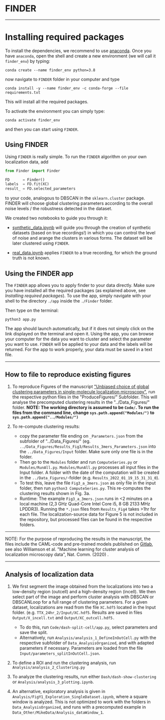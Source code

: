 # FINDER

-------------------------------


# Installing required packages

To install the dependencies, we recommend to use [anaconda](https://www.anaconda.com/products/distribution).
Once you have `anaconda`, open the shell and create a new environment (we will call it `finder_env`) by typing:

```shell
conda create --name finder_env python=3.8
```
now navigate to `FINDER` folder in your computer and type

```shell
conda install -y --name finder_env -c conda-forge --file requirements.txt
```
This will install all the required packages.

To activate the environment you can simply type:

```shell
conda activate finder_env
```
and then you can start using `FINDER`.

## Using FINDER

Using `FINDER` is really simple.
To run the `FINDER` algorithm on your own localization data, add 

```python
from Finder import Finder

FD      = Finder()
labels  = FD.fit(XC)                
result_ = FD.selected_parameters
```

to your code, analogous to DBSCAN in the `sklearn.cluster` package. 
FINDER will choose global clustering parameters according to the overall noise levels / the robustness detected in the dataset.

We created two notebooks to guide you through it:

* [synthetic_data.ipynb](https://github.com/NoldAndreas/FINDER/blob/master/synthetic_data.ipynb) will guide you through the creation of synthetic datasets (based on true recordings!) in which you can control the level
of noise and arange the clusters in various forms. The dataset will be later clustered using `FINDER`.

* [real_data.ipynb](https://github.com/NoldAndreas/FINDER/blob/master/real_data.ipynb) applies `FINDER` to a true recording, for which the ground truth is not known.


## Using the FINDER app

The `FINDER` app allows you to apply finder to your data directly. 
Make sure you have installed all the required packages (as explained above, see _Installing required packages_).
To use the app, simply navigate with your shell to the directory `./app` inside the `./Finder` folder.

Then type on the terminal:

```shell
python3 app.py
```
The app should launch automatically, but if it does not simply click on the link displayed on the terminal and open it.
Using the app, you can browse your computer for the data you want to cluster and select the parameter you want to use. 
`FINDER` will be applied to your data and the labels will be returned. For the app to work properly, your data must be saved in a text file.

-----------------------------------------

## How to file to reproduce existing figures

1. To reproduce Figures of the manuscript ["Unbiased choice of global clustering parameters in single-molecule localization microscopy"](https://www.biorxiv.org/content/10.1101/2021.02.22.432198v1), run the respective python files in the "ProduceFigures/" Subfolder. This will analyse the precomputed clustering results in the "../Data_Figures/" folder. **NOTE: The working directory is assumed to be ```Code/```. To run the files from the command line, change ```sys.path.append("Modules/")``` to ```sys.path.append("../Modules/")```**

2. To re-compute clustering results:
	- copy the parameter file ending on ```_Parameters.json``` from the subfolder of "../Data_Figures/" (eg. ```../Data_Figures/Results_Fig3/Results_3mers_Parameters.json``` into the ```../Data_Figures/Input``` folder. Make sure only one file is in the folder. 
	- Then go to the ```Modules``` folder and run ```ComputeSeries.py``` or ```Modules/RunAll.py```. ```Modules/RunAll.py``` processes all input files in the Input folder. A folder with the date of the computation will be created in the ```../Data_Figures/```-folder (e.g. ```Results_2022_01_19_15_31_31_0```).
	- To test this, leave the file ```Fig3_a_3mers.json``` as only file in the input folder, then run ```python3 ComputeSeries.py```. This re-computes the clustering results shown in Fig. 3a. 
	- Runtime: The example ```Fig3_a_3mers.json``` runs in <2 minutes on a local machine (2,3 GHz Quad-Core Intel Core i5, 8 GB 2133 MHz LPDDR3). Running the ```*.json``` files from ```Results_Fig4``` takes >1hr for each file. The localization-source data for Figure 5 is not included in the repository, but processed files can be found in the respective folders.


****************************************************************************************************
NOTE: 
For the purpose of reproducing the results in the manuscript, the files include the CAML-code and pre-trained models published on [Gitlab](https://gitlab.com/quokka79/caml), see also
Williamson et al. "Machine learning for cluster analysis of localization
microscopy data", Nat. Comm. (2020) .
****************************************************************************************************

## Analysis of localization data

1. We first segment the image obtained from the localizations into two a low-density region (outcell) and a high-density region (incell). We then select part of the image and perform cluster analysis with DBSCAN or DBSCANLoop for a full range of clustering parameters. For a given dataset, localizations are read from the file ```XC.hdf5``` located in the Input folder. (e.g. ```TTX_24hr_2/Input/XC.hdf5```. Results are saved in files ```Output/X_incell.txt``` and ```Output/XC_outcell.hdf5.```
	- To do this, run ```Code/dash-split-cell/app.py```, select parameters and save the split.
	- Alternatively, run ```Analysis/analysis_1_DefineInOutCell.py``` with the respective subfolder of ```Data_AnalysisOrganized```, and with adapted parameters if necessary. Parameters are loaded from the file ```Input/parameters_splitInOutCell.json```.
	
2. To define a ROI and run the clustering analysis, run ```Analysis/analysis_2_Clustering.py```

3. To analyze the clustering results, run either ```Dash/dash-show-clustering``` or ```Analysis/analysis_3_plotting.ipynb```.

4. An alternative, exploratory analysis is given in ```Analysis/FigY1_Exploration_SingleDataset.ipynb```, where a square window is analyzed. This is not optimized to work with the folders in ```Data_AnalysisOrganized```, and runs with a precomputed example in ```Data_Other/MikeData/Analysis_dataWindow_1```.




